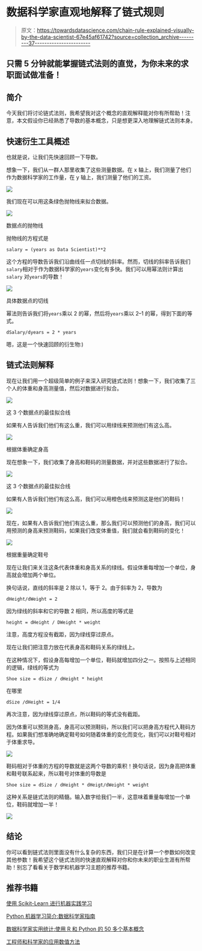 # 数据科学家直观地解释了链式规则

> 原文：<https://towardsdatascience.com/chain-rule-explained-visually-by-the-data-scientist-67e45af61742?source=collection_archive---------37----------------------->

## 只需 5 分钟就能掌握链式法则的直觉，为你未来的求职面试做准备！

## **简介**

今天我们将讨论链式法则，我希望我对这个概念的直观解释能对你有所帮助！注意，本文假设你已经熟悉了导数的基本概念，只是想更深入地理解链式法则本身。

## **快速衍生工具概述**

也就是说，让我们先快速回顾一下导数。

想象一下，我们从一群人那里收集了这些测量数据。在 x 轴上，我们测量了他们作为数据科学家的工作量，在 y 轴上，我们测量了他们的工资。

![](img/1407d3ef7eb8d3bda56fe93e30cb5c0a.png)

我们现在可以用这条绿色抛物线来拟合数据。

![](img/8d99ff7942a4bbb785626a62b7ad460a.png)

数据点的抛物线

抛物线的方程式是

`salary = (years as Data Scientist)**2`

这个方程的导数告诉我们沿曲线任一点切线的斜率。然而，切线的斜率告诉我们`salary`相对于作为数据科学家的`years`变化有多快。我们可以用幂法则计算出`salary` 对`years`的导数！

![](img/d7eab9deb672a37a14d7b11ef524809c.png)

具体数据点的切线

幂法则告诉我们将`years`乘以 2 的幂，然后将`years`乘以 2–1 的幂，得到下面的等式。

`dSalary/dyears = 2 * years`

嗯，这是一个快速回顾的衍生物:)

## 链式法则解释

现在让我们用一个超级简单的例子来深入研究链式法则！想象一下，我们收集了三个人的体重和身高测量值，然后对数据进行拟合。

![](img/443060e6e4f5dfea35f634f3035742b6.png)

这 3 个数据点的最佳拟合线

如果有人告诉我们他们有这么重，我们可以用绿线来预测他们有这么高。

![](img/e02a7eb17f98d97ddf16b1c1e7df93e3.png)

根据体重确定身高

现在想象一下，我们收集了身高和鞋码的测量数据，并对这些数据进行了拟合。

![](img/c0fa19899c2ed6ee994139814cf3c633.png)

这 3 个数据点的最佳拟合线

如果有人告诉我们他们有这么高，我们可以用橙色线来预测这是他们的鞋码！

![](img/8ca34392bb65aea492c92e6841e1d417.png)

现在，如果有人告诉我们他们有这么重，那么我们可以预测他们的身高，我们可以用预测的身高来预测鞋码，如果我们改变体重值，我们就会看到鞋码的变化！

![](img/781ebe20fa3fcf69695c7f982eb9caa3.png)

根据重量确定鞋号

现在让我们来关注这条代表体重和身高关系的绿线。假设体重每增加一个单位，身高就会增加两个单位。

换句话说，直线的斜率是 2 除以 1，等于 2。由于斜率为 2，导数为

`dHeight/dWeight = 2`

因为绿线的斜率和它的导数 2 相同，所以高度的等式是

`height = dHeight / DWeight * weight`

注意，高度方程没有截距，因为绿线穿过原点。

现在让我们把注意力放在代表身高和鞋码关系的绿线上。

在这种情况下，假设身高每增加一个单位，鞋码就增加四分之一。按照与上述相同的逻辑，绿线的等式为

`Shoe size = dSize / dHeight * height`

在哪里

`dSize /dHeight = 1/4`

再次注意，因为绿线穿过原点，所以鞋码的等式没有截距。

因为体重可以预测身高，身高可以预测鞋码，所以我们可以把身高方程代入鞋码方程。如果我们想准确地确定鞋号如何随着体重的变化而变化，我们可以对鞋号相对于体重求导。

![](img/a0db74b464731ae7bf8bc00e7585dd9d.png)

鞋码相对于体重的方程的导数就是这两个导数的乘积！换句话说，因为身高把体重和鞋号联系起来，所以鞋号对体重的导数是

`Shoe size = dSize / dHeight * dHeigt/dWeight * weight`

这种关系是链式法则的精髓。输入数字给我们一半，这意味着重量每增加一个单位，鞋码就增加一半！

![](img/37093e720342f7d96541e6ff97ddc205.png)

## 结论

你可以看到链式法则里面没有什么复杂的东西，我们只是在计算一个参数如何改变其他参数！我希望这个链式法则的快速直观解释对你和你未来的职业生涯有所帮助！别忘了看看关于数学和机器学习主题的推荐书籍。

## **推荐书籍**

[使用 Scikit-Learn 进行机器实践学习](https://amzn.to/3jF13md)

[Python 机器学习简介:数据科学家指南](https://amzn.to/32NjgqR)

[数据科学家实用统计:使用 R 和 Python 的 50 多个基本概念](https://amzn.to/3brzObS)

[工程师和科学家的应用数值方法](https://amzn.to/3gVusGZ)
